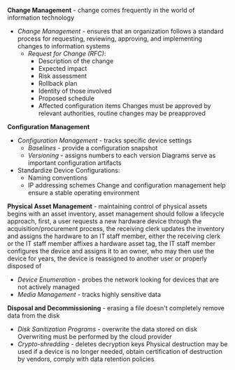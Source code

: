 **Change Management** - change comes frequently in the world of information technology
- *Change Management* - ensures that an organization follows a standard process for requesting, reviewing, approving, and implementing changes to information systems
	- *Request for Change (RFC)*:
		- Description of the change
		- Expected impact
		- Risk assessment
		- Rollback plan
		- Identity of those involved
		- Proposed schedule
		- Affected configuration items
Changes must be approved by relevant authorities, routine changes may be preapproved

**Configuration Management**
- *Configuration Management* - tracks specific device settings
	- *Baselines* - provide a configuration snapshot
	- *Versioning* - assigns numbers to each version
Diagrams serve as important configuration artifacts
- Standardize Device Configurations:
	- Naming conventions
	- IP addressing schemes
Change and configuration management help ensure a stable operating environment

**Physical Asset Management** - maintaining control of physical assets begins with an asset inventory, asset management should follow a lifecycle approach, first, a user requests a new hardware device through the acquisition/procurement process, the receiving clerk updates the inventory and assigns the hardware to an IT staff member, either the receiving clerk or the IT staff member affixes a hardware asset tag, the IT staff member configures the device and assigns it to an owner, who may then use the device for years, the device is reassigned to another user or properly disposed of
- *Device Enumeration* - probes the network looking for devices that are not actively managed
- *Media Management* - tracks highly sensitive data

**Disposal and Decommissioning** - erasing a file doesn't completely remove data from the disk
- *Disk Sanitization Programs* - overwrite the data stored on disk
Overwriting must be performed by the cloud provider
- *Crypto-shredding* - deletes decryption keys
Physical destruction may be used if a device is no longer needed, obtain certification of destruction by vendors, comply with data retention policies
